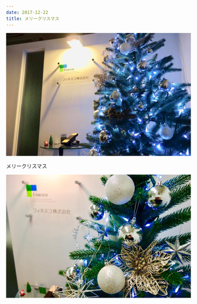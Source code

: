 ```yaml
---
date: 2017-12-22
title: メリークリスマス
---
```




![画像](/images/uploads/20171223finesco_orig.jpg)

メリークリスマス

![画像](/images/uploads/20171223finesco2_orig.jpg)
